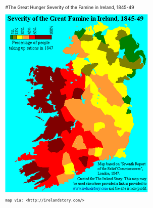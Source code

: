 #The Great Hunger
Severity of the Famine in Ireland, 1845-49

![Famine concentrations by county in Ireland](/images/maps/ireland_famine_1847.gif "map from Ireland Story")

```
map via: <http://irelandstory.com/>
```
